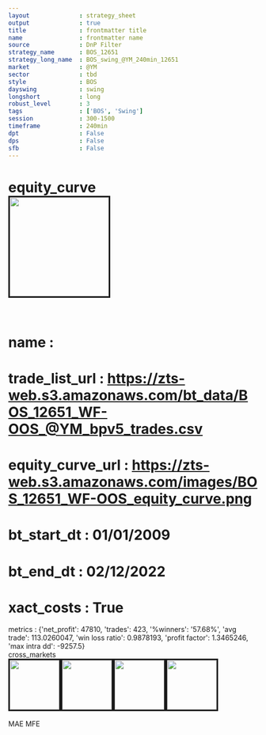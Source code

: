 ```yaml
---
layout              : strategy_sheet
output              : true
title               : frontmatter title
name                : frontmatter name
source              : DnP Filter
strategy_name       : BOS_12651
strategy_long_name  : BOS_swing_@YM_240min_12651
market              : @YM
sector              : tbd
style               : BOS
dayswing            : swing
longshort           : long
robust_level        : 3
tags                : ['BOS', 'Swing']
session             : 300-1500
timeframe           : 240min
dpt                 : False
dps                 : False
sfb                 : False
---
```

equity_curve<br>
<img src='https://zts-web.s3.amazonaws.com/images/BOS_12651_WF-OOS_equity_curve.png' alt='' border=3 height=200><br><br>
================
name                : <br>
================
trade_list_url      : https://zts-web.s3.amazonaws.com/bt_data/BOS_12651_WF-OOS_@YM_bpv5_trades.csv<br>
================
equity_curve_url    : https://zts-web.s3.amazonaws.com/images/BOS_12651_WF-OOS_equity_curve.png<br>
================
bt_start_dt         : 01/01/2009<br>
================
bt_end_dt           : 02/12/2022<br>
================
xact_costs          : True<br>
================
metrics             : {'net_profit': 47810, 'trades': 423, '%winners': '57.68%', 'avg trade': 113.0260047, 'win loss ratio': 0.9878193, 'profit factor': 1.3465246, 'max intra dd': -9257.5}<br>
cross_markets<br>
<img src='https://zts-web.s3.amazonaws.com/images/BOS_12651_GrpStress_@NQ_equity_curve.png' alt='' border=3 height=100><img src='https://zts-web.s3.amazonaws.com/images/BOS_12651_GrpStress_@RTY_equity_curve.png' alt='' border=3 height=100><img src='https://zts-web.s3.amazonaws.com/images/BOS_12651_GrpStress_@EMD_equity_curve.png' alt='' border=3 height=100><img src='https://zts-web.s3.amazonaws.com/images/BOS_12651_GrpStress_@ES_equity_curve.png' alt='' border=3 height=100><br><br>
MAE
MFE
